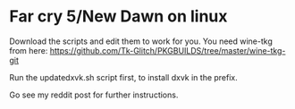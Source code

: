 # Far cry 5/New Dawn on linux
Download the scripts and edit them to work for you.
You need wine-tkg from here: https://github.com/Tk-Glitch/PKGBUILDS/tree/master/wine-tkg-git

Run the updatedxvk.sh script first, to install dxvk in the prefix.

Go see my reddit post for further instructions.


